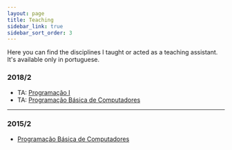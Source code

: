 ```yaml
---
layout: page
title: Teaching
sidebar_link: true
sidebar_sort_order: 3
---
```



Here you can find the disciplines I taught or acted as a teaching assistant. It's available only in portuguese.

### 2018/2
+ TA: [Programação I]()
+ TA: [Programação Básica de Computadores]()

___

### 2015/2
+ [Programação Básica de Computadores](pages/teaching/prog_eng_civil)
